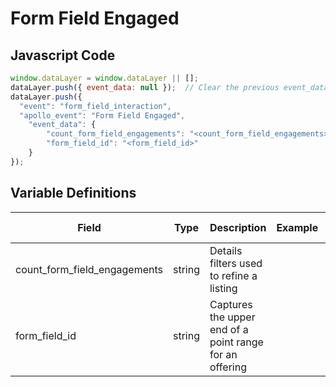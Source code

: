 # Form Field Engaged

### 

## Javascript Code
```js
window.dataLayer = window.dataLayer || [];
dataLayer.push({ event_data: null });  // Clear the previous event_data object.
dataLayer.push({
  "event": "form_field_interaction",
  "apollo_event": "Form Field Engaged",
    "event_data": {
        "count_form_field_engagements": "<count_form_field_engagements>",
        "form_field_id": "<form_field_id>"
    }
});
```

## Variable Definitions

|Field|Type|Description|Example|Pattern|Min Length|Max Length|Minimum|Maximum|Multiple Of|
| --- | --- | --- | --- | --- | --- | --- | --- | --- | --- |
|count_form_field_engagements|string|Details filters used to refine a listing||||||||
|form_field_id|string|Captures the upper end of a point range for an offering||||||||




